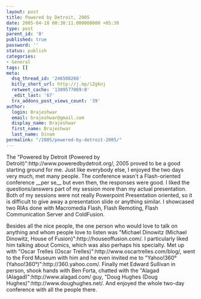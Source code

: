 ```yaml
---
layout: post
title: Powered by Detroit, 2005
date: 2005-04-18 00:38:11.000000000 +05:30
type: post
parent_id: '0'
published: true
password: ''
status: publish
categories:
- General
tags: []
meta:
  dsq_thread_id: '246508266'
  bitly_short_url: http://j.mp/iZgknj
  retweet_cache: '1309577069:0'
  _edit_last: '67'
  trx_addons_post_views_count: '39'
author:
  login: Brajeshwar
  email: brajeshwar@gmail.com
  display_name: Brajeshwar
  first_name: Brajeshwar
  last_name: Oinam
permalink: "/2005/powered-by-detroit-2005/"
---
```

<p>The "Powered by Detroit (Powered by Detroit)":http://www.poweredbydetroit.org/, 2005 proved to be a good starting ground for me. Just like everybody else, I enjoyed the two days very much, met many people. The conference wasn't a Flash-oriented conference __per se__ but even then, the responses were good. I liked the questions/answers part of my session more than my actual presentation. Both of my sessions were not really Powerpoint Presentation oriented, so it is difficult to give away a presentation slide or anything similar. I showcased two RIAs done with Macromedia Flash, Flash Remoting, Flash Communication Server and ColdFusion.</p>
<p>Besides all the nice people, the one person who would love to talk on anything and whom people love to listen was "Michael Dinowitz (Michael Dinowitz, House of Fusion)":http://houseoffusion.com/. I particularly liked him talking about Comics, which was also perhaps his specialty. Met up with "Oscar Trelles (Oscar Trelles)":http://www.oscartrelles.com/blog/, went to the Ford Museum with him and he even invited me to "Yahoo!360&deg; (Yahoo!360&deg;)":http://360.yahoo.com/. Finally met Edward Sullivan in person, shook hands with Ben Forta, chatted with the "Alagad (Alagad)":http://www.alagad.com/ guy, "Doug Hughes (Doug Hughes)":http://www.doughughes.net/. And enjoyed the whole two-day conference with all the people there.</p>
